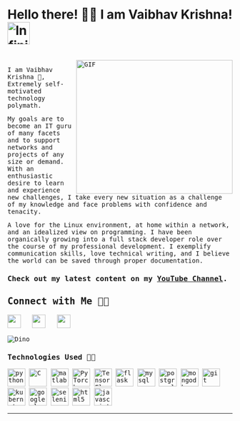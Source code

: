 <p align="center">
  
  
# Hello there! 👋🏻 I am Vaibhav Krishna! <img src="https://i.imgur.com/veZrcC7.gif" alt="Infinity" width="50" />

  <samp>
    <br>
 <img align="right" alt="GIF" src="https://media.giphy.com/media/RbDKaczqWovIugyJmW/giphy.gif" width="350" height="300" />
 

I am Vaibhav Krishna 🙋, Extremely self-motivated technology polymath. 

My goals are to become an IT guru of many facets and to support networks and projects of any size or demand. With an enthusiastic desire to learn and experience new challenges, I take every new situation as a challenge of my knowledge and face problems with confidence and tenacity.

A love for the Linux environment, at home within a network, and an idealized view on programming. I have been organically growing into a full stack developer role over the course of my professional development. I exemplify communication skills, love technical writing, and I believe the world can be saved through proper documentation. 

### Check out my latest content on my [YouTube Channel](https://www.youtube.com/channel/UCCdaR88bHgKVatQ6kZkQghw?sub_confirmation=1).

    


## Connect with Me 🤝🏻

<a href="https://www.linkedin.com/in/vaibhav-krishna1/"><img height="30" src="https://img.shields.io/badge/linkedin-blue.svg?&style=for-the-badge&logo=linkedin&logoColor=white"></a>&nbsp;&nbsp;
<a href="https://www.instagram.com/towards_nfinity/"><img height="30" src="https://img.shields.io/badge/instagram-C13584.svg?&style=for-the-badge&logo=instagram&logoColor=white"></a>&nbsp;&nbsp;
<a href="mailto:krishnavaibhav6@gmail.com"><img height="30" src="https://img.shields.io/badge/gmail-c14438?&style=for-the-badge&logo=gmail&logoColor=white"></a>&nbsp;&nbsp;


![Dino](https://raw.githubusercontent.com/krishnaone/krishnaone/master/dino.gif)
    
### Technologies Used 👨‍💻

<p align="left">
  <img src="https://www.vectorlogo.zone/logos/python/python-icon.svg" alt="python" width="40" height="40" title="Python3"/>
  <img src="https://cdn.iconscout.com/icon/free/png-512/c-programming-569564.png" alt="C" width="40" height="40" title="C"/>
  <img src="https://upload.wikimedia.org/wikipedia/commons/thumb/2/21/Matlab_Logo.png/667px-Matlab_Logo.png" alt="matlab" width="40" height="40" title="MATLAB" />


  <img src="https://www.vectorlogo.zone/logos/pytorch/pytorch-icon.svg" alt="PyTorch" width="40" height="40" title="PyTorch"/>
  <img src="https://www.vectorlogo.zone/logos/tensorflow/tensorflow-icon.svg" alt="TensorFlow" width="40" height="40" title="TensorFlow"/>    


  <img src="https://www.vectorlogo.zone/logos/pocoo_flask/pocoo_flask-icon.svg" alt="flask" width="40" height="40" title="Flask"/>
  
  <img src="https://www.vectorlogo.zone/logos/mysql/mysql-icon.svg" alt="mysql" width="40" height="40" title="MySQL"/>  
  <img src="https://www.vectorlogo.zone/logos/postgresql/postgresql-icon.svg" alt="postgresql" width="40" height="40" title="PostgreSQL"/>
  <img src="https://www.vectorlogo.zone/logos/mongodb/mongodb-icon.svg" alt="mongodb" width="40" height="40" title="MongoDB"/>

  <img src="https://www.vectorlogo.zone/logos/git-scm/git-scm-icon.svg" alt="git" width="40" height="40" title="Git"/>

  <img src="https://www.vectorlogo.zone/logos/kubernetes/kubernetes-icon.svg" alt="kubernetes" width="40" height="40" title="Kubernetes"/>
  <img src="https://www.vectorlogo.zone/logos/google_cloud/google_cloud-icon.svg" alt="googlecloud" width="40" height="40" title="GCloud"/>

  <img src="https://img.icons8.com/ios/452/selenium-test-automation.png" alt="selenium" width="40" height="40" title="Selenium" />
 
  <img src="https://www.vectorlogo.zone/logos/w3_html5/w3_html5-icon.svg" alt="html5" width="40" height="40" title="HTML5" />
  <img src="https://www.vectorlogo.zone/logos/javascript/javascript-icon.svg" alt="javascript" width="40" height="40" title="Javascript" />

  
</p>

---
    
